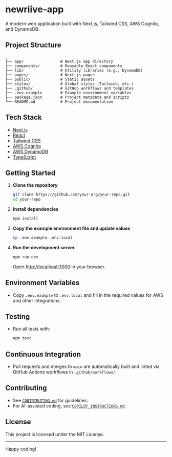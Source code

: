 # newriive-app

A modern web application built with Next.js, Tailwind CSS, AWS Cognito, and DynamoDB.

## Project Structure

```plaintext
.
├── app/                # Next.js app directory
├── components/         # Reusable React components
├── lib/                # Utility libraries (e.g., DynamoDB)
├── pages/              # Next.js pages
├── public/             # Static assets
├── styles/             # Global styles (Tailwind, etc.)
├── .github/            # GitHub workflows and templates
├── .env.example        # Example environment variables
├── package.json        # Project metadata and scripts
└── README.md           # Project documentation
```

## Tech Stack

- [Next.js](https://nextjs.org/)
- [React](https://react.dev/)
- [Tailwind CSS](https://tailwindcss.com/)
- [AWS Cognito](https://aws.amazon.com/cognito/)
- [AWS DynamoDB](https://aws.amazon.com/dynamodb/)
- [TypeScript](https://www.typescriptlang.org/)

## Getting Started

1. **Clone the repository**

   ```bash
   git clone https://github.com/your-org/your-repo.git
   cd your-repo
   ```

2. **Install dependencies**

   ```bash
   npm install
   ```

3. **Copy the example environment file and update values**

   ```bash
   cp .env.example .env.local
   ```

4. **Run the development server**

   ```bash
   npm run dev
   ```

   Open [http://localhost:3000](http://localhost:3000) in your browser.

## Environment Variables

- Copy `.env.example` to `.env.local` and fill in the required values for AWS and other integrations.

## Testing

- Run all tests with:

  ```bash
  npm test
  ```

## Continuous Integration

- Pull requests and merges to `main` are automatically built and linted via GitHub Actions workflows in `.github/workflows/`.

## Contributing

- See [`CONTRIBUTING.md`](CONTRIBUTING.md) for guidelines.
- For AI-assisted coding, see [`COPILOT_INSTRUCTIONS.md`](COPILOT_INSTRUCTIONS.md).

## License

This project is licensed under the MIT License.

---

Happy coding!
